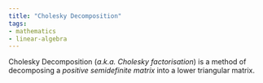 ```yaml
---
title: "Cholesky Decomposition"
tags:
- mathematics
- linear-algebra
---
```


Cholesky Decomposition (_a.k.a. Cholesky factorisation_) is a method of 
decomposing a _positive semidefinite matrix_ into a lower triangular matrix.